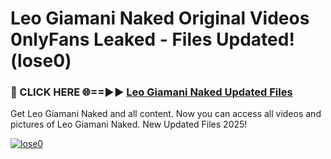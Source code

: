 # Leo Giamani Naked Original Videos 0nlyFans Leaked - Files Updated! (lose0)

<h3>🔴 CLICK HERE 🌐==►► <a href="https://tinyurl.com/up5wt9bj" rel="nofollow">Leo Giamani Naked Updated Files</a></h3>

Get Leo Giamani Naked and all content. Now you can access all videos and pictures of Leo Giamani Naked. New Updated Files 2025!

[![lose0](https://i.imgur.com/ABiUzMV.gif)](https://tinyurl.com/up5wt9bj)
